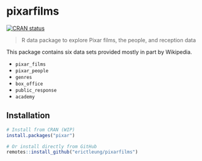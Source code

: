 
<!-- README.md is generated from README.Rmd. Please edit that file -->

# pixarfilms

<!-- badges: start -->

[![CRAN
status](https://www.r-pkg.org/badges/version/pixarfilms)](https://CRAN.R-project.org/package=pixarfilms)
<!-- badges: end -->

> R data package to explore Pixar films, the people, and reception data

This package contains six data sets provided mostly in part by
Wikipedia.

  - `pixar_films`
  - `pixar_people`
  - `genres`
  - `box_office`
  - `public_response`
  - `academy`

## Installation

``` r
# Install from CRAN (WIP)
install.packages("pixar")

# Or install directly from GitHub
remotes::install_github("erictleung/pixarfilms")
```
